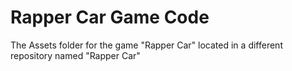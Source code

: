 # Rapper Car Game Code
 The Assets folder for the game "Rapper Car" located in a different repository named "Rapper Car"
